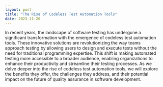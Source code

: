 ```yaml
---
layout: post
title: "The Rise of Codeless Test Automation Tools"
date: 2023-11-20
---
```


In recent years, the landscape of software testing has undergone a significant transformation with the emergence of codeless test automation tools. These innovative solutions are revolutionizing the way teams approach testing by allowing users to design and execute tests without the need for traditional programming expertise. This shift is making automated testing more accessible to a broader audience, enabling organizations to enhance their productivity and streamline their testing processes. As we delve deeper into the rise of codeless test automation tools, we will explore the benefits they offer, the challenges they address, and their potential impact on the future of quality assurance in software development.
